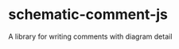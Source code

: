 <!--
 Copyright (c) 2022 Dalitso Sakala
 
 This software is released under the MIT License.
 https://opensource.org/licenses/MIT
-->

# schematic-comment-js

A library for writing comments with diagram detail